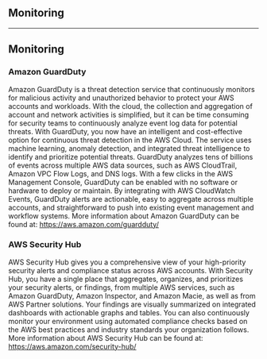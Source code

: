 ## Monitoring

------

## Monitoring

### Amazon GuardDuty

Amazon GuardDuty is a threat detection service that continuously monitors for malicious activity and unauthorized behavior to protect your AWS accounts and workloads. With the cloud, the collection and aggregation of account and network activities is simplified, but it can be time consuming for security teams to continuously analyze event log data for potential threats. With GuardDuty, you now have an intelligent and cost-effective option for continuous threat detection in the AWS Cloud. The service uses machine learning, anomaly detection, and integrated threat intelligence to identify and prioritize potential threats. GuardDuty analyzes tens of billions of events across multiple AWS data sources, such as AWS CloudTrail, Amazon VPC Flow Logs, and DNS logs. With a few clicks in the AWS Management Console, GuardDuty can be enabled with no software or hardware to deploy or maintain. By integrating with AWS CloudWatch Events, GuardDuty alerts are actionable, easy to aggregate across multiple accounts, and straightforward to push into existing event management and workflow systems. More information about Amazon GuardDuty can be found at: https://aws.amazon.com/guardduty/ 

### AWS Security Hub

AWS Security Hub gives you a comprehensive view of your high-priority security alerts and compliance status across AWS accounts. With Security Hub, you have a single place that aggregates, organizes, and prioritizes your security alerts, or findings, from multiple AWS services, such as Amazon GuardDuty, Amazon Inspector, and Amazon Macie, as well as from AWS Partner solutions. Your findings are visually summarized on integrated dashboards with actionable graphs and tables. You can also continuously monitor your environment using automated compliance checks based on the AWS best practices and industry standards your organization follows.  More information about AWS Security Hub can be found at: https://aws.amazon.com/security-hub/ 
